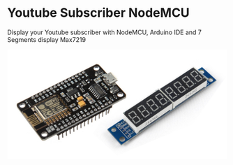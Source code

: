 # Youtube Subscriber NodeMCU

Display your Youtube subscriber with NodeMCU, Arduino IDE and 7 Segments display Max7219


![Menampilkan subscriber Youtube pada LED Display dengan NodeMCU Arduino](https://raw.githubusercontent.com/komputronika/YoutubeSubscriberNodeMCU/master/.github/Menampilkan%20subscriber%20youtube%20pada%20LED%20display%20dengan%20NodeMCU%20Arduino.png)
